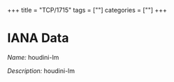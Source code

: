 +++
title = "TCP/1715"
tags = [""]
categories = [""]
+++

# IANA Data

_Name:_ houdini-lm

_Description:_ houdini-lm

